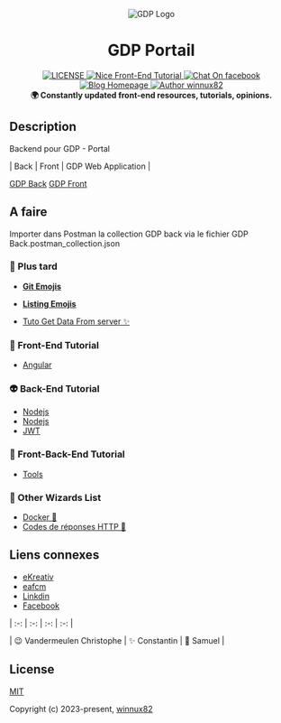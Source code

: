 <p align="center"><img src="http://www.peruwelz.be/uploads/page324/86c361ea300e6d3bccbe46573caa688a.jpg" alt="GDP Logo"></p>

<h1 align="center">GDP Portail</h1>

<div align="center">
  <a href="https://github.com/winnux82/habitations-back">
    <img src="https://img.shields.io/github/license/winnux82/nice-front-end-tutorial.svg" alt="LICENSE">
  </a>
  <a href="#">
    <img src="https://img.shields.io/badge/Coding-WnX-red.svg?style=flat" alt="Nice Front-End Tutorial">
  </a>
  <a href="[#](https://www.facebook.com/vandermeulen.christophe)">
   <img src="https://img.shields.io/badge/Messenger-%20ContactMe-brightgreen.svg" alt="Chat On facebook">
  </a>
  <a href="https://ekreativ.be">
    <img src="https://img.shields.io/badge/Website-eKreativ.be-%23a696c8.svg" alt="Blog Homepage">
  </a>
  <a href="#">
    <img src="https://img.shields.io/badge/Author-winnux82-%23a696c8.svg" alt="Author winnux82">
  </a>
</div>

<div align="center">
  <strong>🌍 Constantly updated front-end resources, tutorials, opinions. </strong>
</div>

## Description

Backend pour GDP - Portal


| Back | Front | GDP Web Application |

[GDP Back](https://github.com/winnux82/gdp-back)
[GDP Front](https://github.com/winnux82/gdp-front)

## A faire

Importer dans Postman la collection GDP back via le fichier GDP Back.postman_collection.json


### 🐉 Plus tard

-   [**Git Emojis**](https://gitmoji.dev/)
-   [**Listing Emojis**](emoji.md)

-   [Tuto Get Data From server ✨](https://angular.io/tutorial/tour-of-heroes/toh-pt6)


### 🎨 Front-End Tutorial

-   [Angular](#)



### 👽 Back-End Tutorial

-   [Nodejs](#)
-   [Nodejs](https://github.com/geo6/geocoder-php-spw-provider)
-   [JWT](https://medium.com/front-end-weekly/learn-using-jwt-with-passport-authentication-9761539c4314)



### 🎣 Front-Back-End Tutorial

-   [Tools](#)


### 🌷 Other Wizards List

-   [Docker 👏](/Docker.md) 
-   [Codes de réponses HTTP 👏](https://developer.mozilla.org/fr/docs/Web/HTTP/Status) 


## Liens connexes

-   [eKreativ](https://eKreativ.be)
-   [eafcm](https://www.eafcm.be/)
-   [Linkdin](https://www.linkedin.com/in/vandermeulen-christophe/)
-   [Facebook](https://www.facebook.com/vandermeulen.christophe)



| :-: | :-: | :-: | :-: |

| 😉 Vandermeulen Christophe | ✨ Constantin | 🎉 Samuel |

## License

[MIT](http://opensource.org/licenses/MIT)

Copyright (c) 2023-present, [winnux82](https://github.com/winnux82)
